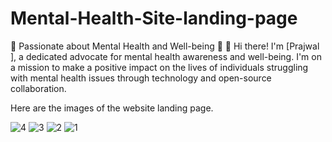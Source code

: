 # Mental-Health-Site-landing-page
🧠 Passionate about Mental Health and Well-being 💪  👋 Hi there! I'm [Prajwal ], a dedicated advocate for mental health awareness and well-being. I'm on a mission to make a positive impact on the lives of individuals struggling with mental health issues through technology and open-source collaboration.

Here are the images of the website landing page.

![4](https://github.com/prajwalpmaske/Mental-Health-Site-landing-page/assets/114854119/6f71f27e-d430-41ea-a5f3-de688e7fa56c)
![3](https://github.com/prajwalpmaske/Mental-Health-Site-landing-page/assets/114854119/ba000b2c-87c2-4012-9652-7a2ef0b9dcd8)
![2](https://github.com/prajwalpmaske/Mental-Health-Site-landing-page/assets/114854119/96108bef-0b57-4141-a4dc-4994ba825b11)
![1](https://github.com/prajwalpmaske/Mental-Health-Site-landing-page/assets/114854119/8ce6c1c2-dd84-4b14-a938-ed1dbe5b5725)
